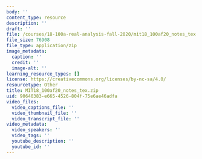 ```yaml
---
body: ''
content_type: resource
description: ''
draft: ''
file: /courses/18-100a-real-analysis-fall-2020/mit18_100af20_notes_tex.zip
file_size: 76908
file_type: application/zip
image_metadata:
  caption: ''
  credit: ''
  image-alt: ''
learning_resource_types: []
license: https://creativecommons.org/licenses/by-nc-sa/4.0/
resourcetype: Other
title: MIT18_100af20_notes_tex.zip
uid: 90640383-e665-4526-804f-75e6ae46adfa
video_files:
  video_captions_file: ''
  video_thumbnail_file: ''
  video_transcript_file: ''
video_metadata:
  video_speakers: ''
  video_tags: ''
  youtube_description: ''
  youtube_id: ''
---
```

